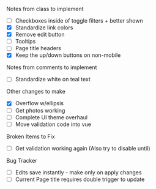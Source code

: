 Notes from class to implement
 - [ ] Checkboxes inside of toggle filters + better shown
 - [x] Standardize link colors
 - [x] Remove edit button
 - [ ] Tooltips
 - [ ] Page title headers
 - [x] Keep the up/down buttons on non-mobile

Notes from comments to implement
 - [ ] Standardize white on teal text

Other changes to make
- [x] Overflow w/ellipsis
- [ ] Get photos working
- [ ] Complete UI theme overhaul
- [ ] Move validation code into vue

Broken Items to Fix
- [ ] Get validation working again (Also try to disable until)

Bug Tracker
- [ ] Edits save instantly - make only on apply changes
- [ ] Current Page title requires double trigger to update